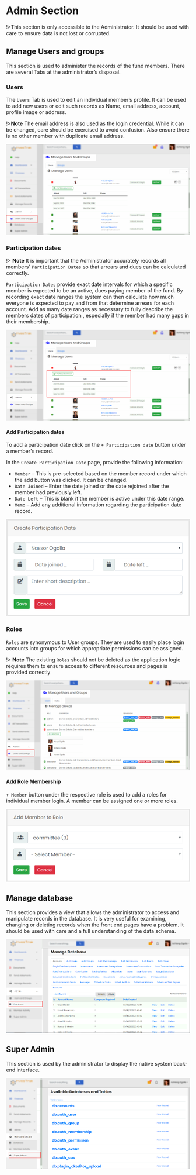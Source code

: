 #	Admin Section
!>This section is only accessible to the Administrator. It should be used with care to ensure data is not lost or corrupted.

##	Manage Users and groups
This section is used to administer the records of the fund members. There are several Tabs at the administrator’s disposal.

###	Users
The `Users` Tab is used to edit an individual member’s profile. It can be used to add new users or edit such records as Name, email address, account, profile image or address.

!>**Note** The email address is also used as the login credential. While it can be changed, care should be exercised to avoid confusion. Also ensure there is no other member with duplicate email address.

![alt text](images/7.1_Users.png "users tab")

###	Participation dates

!> **Note** It is important that the Administrator accurately records all members' `Participation Dates` so that arrears and dues can be calculated correctly.

`Participation Dates` provide exact date intervals for which a specific member is expected to be an active, dues paying member of the fund. By recording exact date ranges the system can then calculate how much everyone is expected to pay and from that determine arrears for each account. Add as many date ranges as necessary to fully describe the members dates of participation , especially if the member had many gaps in their membership.

![alt text](images/7.4_Participation_Dates.png "participation dates tab")

####	Add Participation dates
To add a participation date click on the `+ Participation date` button under a member's record.

In the `Create Participation Date` page, provide the following information:

- `Member` – This is pre-selected based on the member record under which the add button was clicked. It can be changed.
- `Date Joined` – Enter the date joined or the date rejoined after the member had previously left.
- `Date Left` – This is blank if the member is active under this date range.
- `Memo` – Add any additional information regarding the participation date record.

![alt text](images/7.4_Participation_Dates_Add.png "Add participation dates")

###	Roles
`Roles` are synonymous to User groups. They are used to easily place login accounts into groups for which appropriate permissions can be assigned.

!> **Note** The existing `Roles` should not be deleted as the application logic requires them to ensure access to different resources and pages is provided correctly

![alt text](images/7.2_Roles.png "roles tab")

####	Add Role Membership
`+ Member` button under the respective role is used to add  a roles for individual member login. A member can be assigned one or more  roles.

![alt text](images/7.3_Memberships.png "memberships tab")


##	Manage database
This section provides a view that allows the administrator to access and manipulate records in the database. It is very useful for examining, changing or deleting records when the front end pages have a problem. It should be used with care and a full understanding of the data schema.

![alt text](images/7.6_Manage_Database.png "roles tab")

##	Super Admin
This section is used by the administrator to display the native system back-end interface.

![alt text](images/7.7_Super_Admin.png "Super admin tab")

